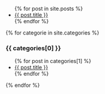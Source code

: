 <ul>
  {% for post in site.posts %}
    <li>
      <a href="{{ post.url }}">{{ post.title }}</a>
    </li>
  {% endfor %}
</ul>

{% for categorie in site.categories %}
  <h3>{{ categories[0] }}</h3>
  <ul>
    {% for post in categories[1] %}
      <li><a href="{{ post.url }}">{{ post.title }}</a></li>
    {% endfor %}
  </ul>
{% endfor %}

